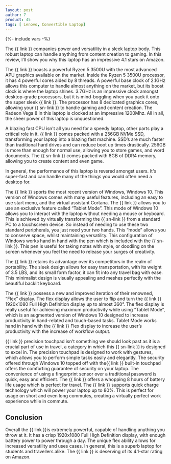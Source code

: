 ```yaml
---
layout: post
author: 7
product: 45
tags: [ Lenovo, Convertible Laptop]
---
```


{%- include vars -%}

The {{ link }} companies power and versatility in a sleek laptop body. This robust laptop can handle anything from content creation to gaming. In this review, I’ll show you why this laptop has an impressive 4.1 stars on Amazon.

The {{ link }} boasts a powerful Ryzen 5 3500U with the most advanced APU graphics available on the market. Inside the Ryzen 5 3500U processor, it has 4 powerful cores aided by 8 threads. A powerful base clock of 2.1GHz allows this computer to handle almost anything on the market, but its boost clock is where the laptop shines. 3.7GHz is an impressive clock amongst desktop-grade processors, but it is mind-boggling when you pack it onto the super sleek {{ link }}. The processor has 8 dedicated graphics cores, allowing your {{ sn-link }} to handle gaming and content creation. The Radeon Vega 8 in this laptop is clocked at an impressive 1200Mhz. All in all, the sheer power of this laptop is unquestioned. 

A blazing fast CPU isn't all you need for a speedy laptop, other parts play a critical role in it. {{ link }} comes packed with a 256GB NVMe SSD, transforming your laptop into a blazing fast machine. SSD’s are much faster than traditional hard drives and can reduce boot up times drastically. 256GB is more than enough for normal use, allowing you to store games, and word documents. The {{ sn-link }} comes packed with 8GB of DDR4 memory, allowing you to create content and even game. 

In general, the performance of this laptop is revered amongst users. It's super-fast and can handle many of the things you would often need a desktop for.

The {{ link }} sports the most recent version of Windows, Windows 10. This version of Windows comes with many useful features, including an easy to use start menu, and the virtual assistant Cortana. The {{ link }} allows you to use an exclusive feature called “Tablet Mode”. This mode of Windows 10 allows you to interact with the laptop without needing a mouse or keyboard. This is achieved by virtually transforming the {{ sn-link }} from a standard PC to a touchscreen device. So instead of needing to use these two standard peripherals, you just need your two hands. This “mode” allows you to conserve space, whilst maintaining versatility. This configuration of Windows works hand in hand with the pen which is included with the {{ sn-link }}. This pen is useful for taking notes with style, or doodling on the screen whenever you feel the need to release your surges of creativity. 

The {{ link }} retains its advantage over its competitors in the realm of portability. The sleek design allows for easy transportation, with its weight of 3.5 LBS, and its small form factor, it can fit into any travel bag with ease. This minimalist design is visually appealing and meshes perfectly with the beautiful backlit keyboard. 

The {{ link }} possess a new and improved iteration of their renowned, “Flex” display. The flex display allows the user to flip and turn the {{ link }} 1920x1080 Full High Definition display up to almost 360°. The flex display is really useful for achieving maximum productivity while using “Tablet Mode”, which is an augmented version of Windows 10 designed to increase productivity in hand-related and touch-based tasks. Tablet Mode works hand in hand with the {{ link }} Flex display to increase the user’s productivity with the increase of workflow output. 

{{ link }} precision touchpad isn't something we should look past as it is a crucial part of use in travel, a category in which this {{ sn-link }} is designed to excel in. The precision touchpad is designed to work with gestures, which allows you to perform simple tasks easily and elegantly. The security offered through Windows 10 topped off with the{{ link }} built-in touchpad offers the comforting guarantee of security on your laptop. The convenience of using a fingerprint sensor over a traditional password is quick, easy and efficient. The {{ link }} offers a whopping 8 hours of battery life usage which is perfect for travel. The {{ link }} supports quick charge technology which will power your laptop up to 80%. This is perfect for usage on short and even long commutes, creating a virtually perfect work experience while in commute.

## Conclusion

Overall the {{ link }}is extremely powerful, capable of handling anything you throw at it. It has a crisp 1920x1080 Full High Definition display, with enough battery power to power through a day. The unique flex ability allows for increased versatility and uses cases. In general, this is a superb laptop for students and travellers alike. The {{ link }} is deserving of its 4.1-star rating on Amazon.
